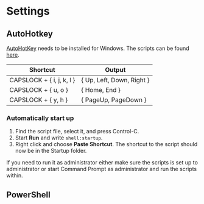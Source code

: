 # Settings

## AutoHotkey
[AutoHotKey](https://autohotkey.com) needs to be installed for Windows. The scripts can be found [here](AutoHotkey/AutoHotkey.ahk).

| Shortcut                         | Output                           |
| -------------------------------- | -------------------------------- |
| CAPSLOCK + { i, j, k, l }        | { Up, Left, Down, Right }        |
| CAPSLOCK + { u, o }              | { Home, End }                    |
| CAPSLOCK + { y, h }              | { PageUp, PageDown }             |

### Automatically start up
 1. Find the script file, select it, and press Control-C.
 2. Start **Run** and write `shell:startup`.
 3. Right click and choose **Paste Shortcut**. The shortcut to the script should now be in the Startup folder.

 If you need to run it as administrator either make sure the scripts is set up to administrator or start Command Prompt as administrator and run the scripts within.
 

## PowerShell
